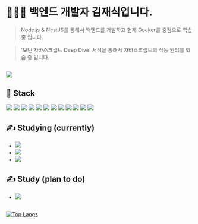 # 👨🏽‍💻 백엔드 개발자 김재식입니다.

> Node.js & NestJS를 통해서 백엔드를 개발하고 현재 Docker를 중점으로 학습 중 입니다.

> '모던 자바스크립트 Deep Dive' 서적을 통해서 자바스크립트의 작동 원리를 학습 중 입니다.
## <a href="https://jaesiki.notion.site/064b20e88c7d49d788ade76431775168" target="_blank"><img src="https://img.shields.io/badge/My Blog (click!)-000000?style=for-the-badge&logo=Notion&logoColor=white"/></a>

## 💪 Stack

<img src="https://img.shields.io/badge/JavaScript-F7DF1E?style=flat-square&logo=JavaScript&logoColor=white"/> <img src="https://img.shields.io/badge/Node.js-339933?style=flat-square&logo=Node.js&logoColor=white"/> <img src="https://img.shields.io/badge/NestJS-E0234E?style=flat-square&logo=NestJS&logoColor=white"/> <img src="https://img.shields.io/badge/Socket.io-010101?style=flat-square&logo=Socket.io&logoColor=white"/> <img src="https://img.shields.io/badge/MySQL-4479A1?style=flat-square&logo=MySQL&logoColor=white"/> <img src="https://img.shields.io/badge/Sequelize-52B0E7?style=flat-square&logo=Sequelize&logoColor=white"/> <img src="https://img.shields.io/badge/JWT-000000?style=flat-square&logo=JSON Web Tokens&logoColor=white"/> <img src="https://img.shields.io/badge/AWS EC2-232F3E?style=flat-square&logo=Amazon AWS&logoColor=white"/> <img src="https://img.shields.io/badge/AWS RDS-232F3E?style=flat-square&logo=Amazon AWS&logoColor=white"/> <img src="https://img.shields.io/badge/AWS CodePipeline-232F3E?style=flat-square&logo=Amazon AWS&logoColor=white"/> <img src="https://img.shields.io/badge/AWS Route 53-232F3E?style=flat-square&logo=Amazon AWS&logoColor=white"/> <img src="https://img.shields.io/badge/AWS SES-232F3E?style=flat-square&logo=Amazon AWS&logoColor=white"/>

## ✍️ Studying (currently)

- <img src="https://img.shields.io/badge/Docker-2496ED?style=flat-square&logo=Docker&logoColor=white"/>
- <img src="https://img.shields.io/badge/GraphQL-E10098?style=flat-square&logo=GraphQL&logoColor=white"/>
- <img src="https://img.shields.io/badge/Jest-C21325?style=flat-square&logo=Jest&logoColor=white"/>

## ✍️ Study (plan to do)

- <img src="https://img.shields.io/badge/MongoDB-47A248?style=flat-square&logo=MongoDB&logoColor=white"/>

##
[![Top Langs](https://github-readme-stats.vercel.app/api/top-langs/?username=jsjsjskjs&layout=compact)](https://github.com/anuraghazra/github-readme-stats)

<!--
**jsjsjskjs/jsjsjskjs** is a ✨ _special_ ✨ repository because its `README.md` (this file) appears on your GitHub profile.

Here are some ideas to get you started:

- 🔭 I’m currently working on ...
- 🌱 I’m currently learning ...
- 👯 I’m looking to collaborate on ...
- 🤔 I’m looking for help with ...
- 💬 Ask me about ...
- 📫 How to reach me: ...
- 😄 Pronouns: ...
- ⚡ Fun fact: ...
-->
